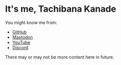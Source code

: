 # It's me, Tachibana Kanade

You might know me from:

- [GitHub](https://github.com/homsar)
- [Mastodon](https://mastodon.social/@h0m54r)
- [YouTube](https://www.youtube.com/@h0m54r)
- [Discord](https://discordapp.com/users/317605876951285763)

There may or may not be more content here in future.
